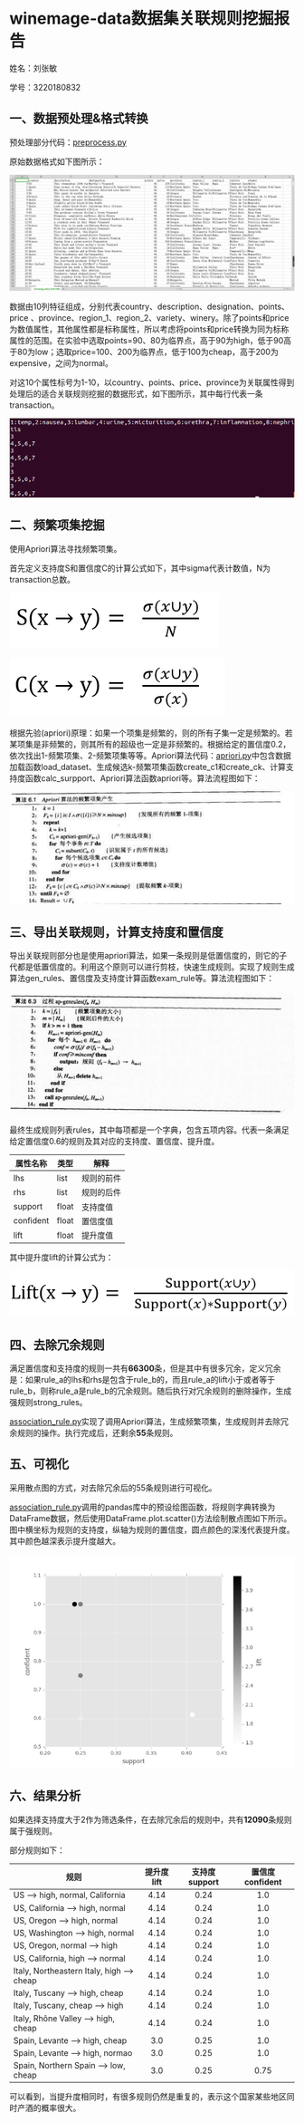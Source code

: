 # winemage-data数据集关联规则挖掘报告

姓名：刘张敏

学号：3220180832

## 一、数据预处理&格式转换

预处理部分代码：[preprocess.py](https://github.com/amazingcosmos/DM-course-AssociationRule/blob/master/code/preprocess.py)

原始数据格式如下图所示：

![图1 原始数据](./image/original_data.png)

数据由10列特征组成，分别代表country、description、designation、points、price
、province、region_1、region_2、variety、winery。除了points和price为数值属性，其他属性都是标称属性，所以考虑将points和price转换为同为标称属性的范围。在实验中选取points=90、80为临界点，高于90为high，低于90高于80为low；选取price=100、200为临界点，低于100为cheap，高于200为expensive，之间为normal。

对这10个属性标号为1-10，以country、points、price、province为关联属性得到处理后的适合关联规则挖掘的数据形式，如下图所示，其中每行代表一条transaction。

![图2 处理后数据](./image/preprocessed_data.png)

## 二、频繁项集挖掘

使用Apriori算法寻找频繁项集。

首先定义支持度S和置信度C的计算公式如下，其中sigma代表计数值，N为transaction总数。

![图3 支持度公式](./image/fomular_support.png)

![图4 置信度公式](./image/fomular_confident.png)

根据先验(apriori)原理：如果一个项集是频繁的，则的所有子集一定是频繁的。若某项集是非频繁的，则其所有的超级也一定是非频繁的。根据给定的置信度0.2，依次找出1-频繁项集、2-频繁项集等等。Apriori算法代码：[apriori.py](https://github.com/amazingcosmos/DM-course-AssociationRule/blob/master/code/apriori.py)中包含数据加载函数load_dataset、生成候选k-频繁项集函数create_c1和create_ck、计算支持度函数calc_surpport、Apriori算法函数apriori等。算法流程图如下：

![图5 Apriori算法生成频繁项集](./image/apriori_frequent_set.jpg)

## 三、导出关联规则，计算支持度和置信度

导出关联规则部分也是使用apriori算法，如果一条规则是低置信度的，则它的子代都是低置信度的。利用这个原则可以进行剪枝，快速生成规则。实现了规则生成算法gen_rules、置信度及支持度计算函数exam_rule等。算法流程图如下：

![图6 Apriori算法生成关联规则](./image/apriori_gen_rules.jpg)

最终生成规则列表rules，其中每项都是一个字典，包含五项内容。代表一条满足给定置信度0.6的规则及其对应的支持度、置信度、提升度。

| 属性名称 | 类型 | 解释 |
| -------- | ---- | ---- |
| lhs | list | 规则的前件 |
| rhs | list | 规则的后件 |
| support | float | 支持度值 |
| confident | float | 置信度值 |
| lift | float | 提升度值 |

其中提升度lift的计算公式为：

![图7 提升度公式](./image/fomular_lift.png)

## 四、去除冗余规则

满足置信度和支持度的规则一共有**66300**条，但是其中有很多冗余，定义冗余是：如果rule_a的lhs和rhs是包含于rule_b的，而且rule_a的lift小于或者等于rule_b，则称rule_a是rule_b的冗余规则。随后执行对冗余规则的删除操作，生成强规则strong_rules。

[association_rule.py](https://github.com/amazingcosmos/DM-course-AssociationRule/blob/master/code/association_rule.py)实现了调用Apriori算法，生成频繁项集，生成规则并去除冗余规则的操作。执行完成后，还剩余**55**条规则。

## 五、可视化

采用散点图的方式，对去除冗余后的55条规则进行可视化。

[association_rule.py](https://github.com/amazingcosmos/DM-course-AssociationRule/blob/master/code/association_rule.py)调用的pandas库中的预设绘图函数，将规则字典转换为DataFrame数据，然后使用DataFrame.plot.scatter()方法绘制散点图如下所示。图中横坐标为规则的支持度，纵轴为规则的置信度，圆点颜色的深浅代表提升度。其中颜色越深表示提升度越大。

![图8 散点图](./image/rules_scatter.jpg)

## 六、结果分析

如果选择支持度大于2作为筛选条件，在去除冗余后的规则中，共有**12090**条规则属于强规则。

部分规则如下：

| 规则 | 提升度lift | 支持度support | 置信度confident |
| ---- | :--------: | :-----------: | :-------------: |
| US --> high, normal, California | 4.14 | 0.24 | 1.0 |
| US, California --> high, normal | 4.14 | 0.24 | 1.0 |
| US, Oregon --> high, normal | 4.14 | 0.24 | 1.0 |
| US, Washington --> high, normal | 4.14 | 0.24 | 1.0 |
| US, Oregon, normal --> high | 4.14 | 0.24 | 1.0 |
| US, California, high --> normal | 4.14 | 0.24 | 1.0 |
| Italy, Northeastern Italy, high --> cheap | 4.14 | 0.24 | 1.0 |
| Italy, Tuscany --> high, cheap | 4.14 | 0.24 | 1.0 |
| Italy, Tuscany, cheap --> high | 4.14 | 0.24 | 1.0 |
| Italy, Rhône Valley --> high, cheap | 4.14 | 0.24 | 1.0 |
| Spain, Levante --> high, cheap | 3.0 | 0.25 | 1.0 |
| Spain, Levante --> high, normao | 3.0 | 0.25 | 1.0 |
| Spain, Northern Spain --> low, cheap | 3.0 | 0.25 | 0.75 |

可以看到，当提升度相同时，有很多规则仍然是重复的，表示这个国家某些地区同时产酒的概率很大。


